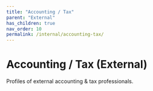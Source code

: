 ```yaml
---
title: "Accounting / Tax"
parent: "External"
has_children: true
nav_order: 10
permalink: /internal/accounting-tax/
---
```

# Accounting / Tax (External)
Profiles of external accounting & tax professionals.

